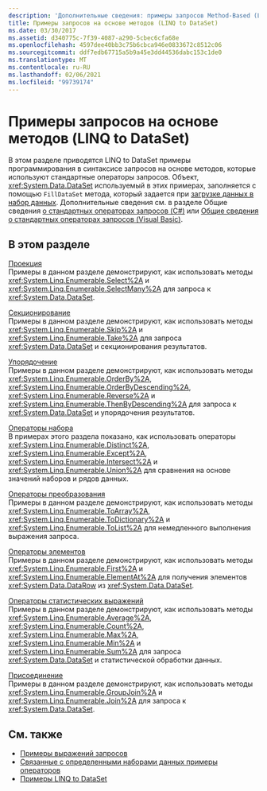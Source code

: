 ```yaml
---
description: 'Дополнительные сведения: примеры запросов Method-Based (LINQ to DataSet)'
title: Примеры запросов на основе методов (LINQ to DataSet)
ms.date: 03/30/2017
ms.assetid: d340775c-7f39-4087-a290-5cbec6cfa68e
ms.openlocfilehash: 4597dee40bb3c75b6cbca946e0833672c8512c06
ms.sourcegitcommit: ddf7edb67715a5b9a45e3dd44536dabc153c1de0
ms.translationtype: MT
ms.contentlocale: ru-RU
ms.lasthandoff: 02/06/2021
ms.locfileid: "99739174"
---
```

# <a name="method-based-query-examples-linq-to-dataset"></a>Примеры запросов на основе методов (LINQ to DataSet)

В этом разделе приводятся LINQ to DataSet примеры программирования в синтаксисе запросов на основе методов, которые используют стандартные операторы запросов. Объект, <xref:System.Data.DataSet> используемый в этих примерах, заполняется с помощью `FillDataSet` метода, который задается при [загрузке данных в набор данных](loading-data-into-a-dataset.md). Дополнительные сведения см. в разделе Общие сведения [о стандартных операторах запросов (C#)](../../../csharp/programming-guide/concepts/linq/standard-query-operators-overview.md) или [Общие сведения о стандартных операторах запросов (Visual Basic)](../../../visual-basic/programming-guide/concepts/linq/standard-query-operators-overview.md).  
  
## <a name="in-this-section"></a>В этом разделе  

 [Проекция](method-based-query-syntax-examples-projection.md)  
 Примеры в данном разделе демонстрируют, как использовать методы <xref:System.Linq.Enumerable.Select%2A> и <xref:System.Linq.Enumerable.SelectMany%2A> для запроса к <xref:System.Data.DataSet>.  
  
 [Секционирование](method-based-query-syntax-examples-partitioning-linq.md)  
 Примеры в данном разделе демонстрируют, как использовать методы <xref:System.Linq.Enumerable.Skip%2A> и <xref:System.Linq.Enumerable.Take%2A> для запроса <xref:System.Data.DataSet> и секционирования результатов.  
  
 [Упорядочение](method-based-query-syntax-examples-ordering-linq-to-dataset.md)  
 Примеры в данном разделе демонстрируют, как использовать методы <xref:System.Linq.Enumerable.OrderBy%2A>, <xref:System.Linq.Enumerable.OrderByDescending%2A>, <xref:System.Linq.Enumerable.Reverse%2A> и <xref:System.Linq.Enumerable.ThenByDescending%2A> для запроса к <xref:System.Data.DataSet> и упорядочения результатов.  
  
 [Операторы набора](method-based-query-syntax-examples-set-operators.md)  
 В примерах этого раздела показано, как использовать операторы <xref:System.Linq.Enumerable.Distinct%2A>, <xref:System.Linq.Enumerable.Except%2A>, <xref:System.Linq.Enumerable.Intersect%2A> и <xref:System.Linq.Enumerable.Union%2A> для сравнения на основе значений наборов и рядов данных.  
  
 [Операторы преобразования](method-based-query-syntax-examples-conversion-operators.md)  
 Примеры в данном разделе демонстрируют, как использовать методы <xref:System.Linq.Enumerable.ToArray%2A>, <xref:System.Linq.Enumerable.ToDictionary%2A> и <xref:System.Linq.Enumerable.ToList%2A> для немедленного выполнения выражения запроса.  
  
 [Операторы элементов](method-based-query-syntax-examples-element-operators.md)  
 Примеры в данном разделе демонстрируют, как использовать методы <xref:System.Linq.Enumerable.First%2A> и <xref:System.Linq.Enumerable.ElementAt%2A> для получения элементов <xref:System.Data.DataRow> из <xref:System.Data.DataSet>.  
  
 [Операторы статистических выражений](method-based-query-syntax-examples-aggregate-operators.md)  
 Примеры в данном разделе демонстрируют, как использовать методы <xref:System.Linq.Enumerable.Average%2A>, <xref:System.Linq.Enumerable.Count%2A>, <xref:System.Linq.Enumerable.Max%2A>, <xref:System.Linq.Enumerable.Min%2A> и <xref:System.Linq.Enumerable.Sum%2A> для запроса <xref:System.Data.DataSet> и статистической обработки данных.  
  
 [Присоединение](method-based-query-syntax-examples-join-linq-to-dataset.md)  
 Примеры в данном разделе демонстрируют, как использовать методы <xref:System.Linq.Enumerable.GroupJoin%2A> и <xref:System.Linq.Enumerable.Join%2A> для запроса к <xref:System.Data.DataSet>.  
  
## <a name="see-also"></a>См. также

- [Примеры выражений запросов](query-expression-examples-linq-to-dataset.md)
- [Связанные с определенными наборами данных примеры операторов](dataset-specific-operator-examples-linq-to-dataset.md)
- [Примеры LINQ to DataSet](linq-to-dataset-examples.md)
